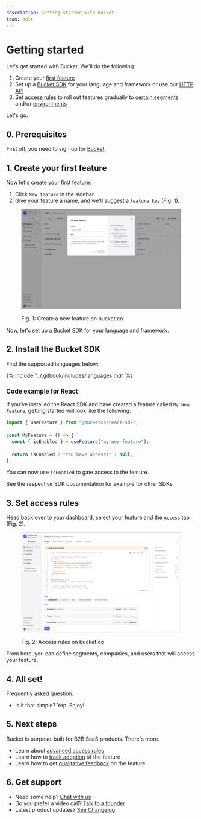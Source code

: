 ```yaml
---
description: Getting started with Bucket
icon: bolt
---
```


# Getting started

Let's get started with Bucket. We'll do the following:

1. Create your [first feature](https://docs.bucket.co/product-handbook/create-your-first-feature)
2. Set up a [Bucket SDK](https://docs.bucket.co/supported-languages/overview) for your language and framework or use our [HTTP API](https://docs.bucket.co/api/http-api)
3. Set [access rules](https://docs.bucket.co/product-handbook/feature-rollouts/feature-targeting-rules) to roll out features gradually to [certain segments](https://docs.bucket.co/product-handbook/creating-segments) and/or [environments](https://docs.bucket.co/product-handbook/creating-and-managing-apps/environments)

Let's go.

## 0. Prerequisites

First off, you need to sign up for [Bucket](https://app.bucket.co/signup).

## 1. Create your first feature&#x20;

Now let's create your first feature.

1. Click `New feature` in the sidebar.
2. Give your feature a name, and we'll suggest a `feature key` (Fig. 1).&#x20;

<div data-full-width="false"><figure><img src="../.gitbook/assets/image (8).png" alt=""><figcaption><p>Fig. 1: Create a new feature on bucket.co</p></figcaption></figure></div>

Now, let's set up a Bucket SDK for your language and framework.

## 2. Install the Bucket SDK

Find the supported languages below:

{% include "../.gitbook/includes/languages.md" %}

### Code example for React

If you've installed the React SDK and have created a feature called `My New Feature`, getting started will look like the following:

```jsx
import { useFeature } from "@bucketco/react-sdk";

const MyFeature = () => {
  const { isEnabled } = useFeature("my-new-feature");

  return isEnabled ? "You have access!" : null;
};
```

You can now use `isEnabled` to gate access to the feature.&#x20;

See the respective SDK documentation for example for other SDKs.

## 3. Set access rules

Head back over to your dashboard, select your feature and the `Access` tab (Fig. 2).

<figure><img src="../.gitbook/assets/image (9).png" alt=""><figcaption><p>Fig. 2: Access rules on bucket.co</p></figcaption></figure>

From here, you can define segments, companies, and users that will access your feature.

## 4. All set! <a href="#next-steps-1" id="next-steps-1"></a>

Frequently asked question:

* Is it that simple? Yep. Enjoy!

## 5. Next steps

Bucket is purpose-built for B2B SaaS products. There's more.

* Learn about [advanced access rules](https://docs.bucket.co/product-handbook/feature-rollouts/feature-targeting-rules)
* Learn how to [track adoption](https://docs.bucket.co/product-handbook/feature-usage-configuration) of the feature
* Learn how to get [qualitative feedback](https://docs.bucket.co/product-handbook/feature-analysis) on the feature

## 6. Get support

* Need some help? [Chat with us](mailto:hello@bucket.co)
* Do you prefer a video call? [Talk to a founder](https://bucket.co/contact)
* Latest product updates? [See Changelog](https://bucket.co/changelog)
